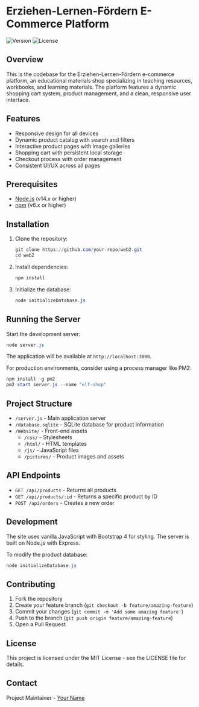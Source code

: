 # Erziehen-Lernen-Fördern E-Commerce Platform

![Version](https://img.shields.io/badge/version-1.0.0-blue.svg)
![License](https://img.shields.io/badge/license-MIT-green.svg)

## Overview

This is the codebase for the Erziehen-Lernen-Fördern e-commerce platform, an educational materials shop specializing in teaching resources, workbooks, and learning materials. The platform features a dynamic shopping cart system, product management, and a clean, responsive user interface.

## Features

- Responsive design for all devices
- Dynamic product catalog with search and filters
- Interactive product pages with image galleries
- Shopping cart with persistent local storage
- Checkout process with order management
- Consistent UI/UX across all pages

## Prerequisites

- [Node.js](https://nodejs.org/) (v14.x or higher)
- [npm](https://www.npmjs.com/) (v6.x or higher)

## Installation

1. Clone the repository:
   ```powershell
   git clone https://github.com/your-repo/web2.git
   cd web2
   ```

2. Install dependencies:
   ```powershell
   npm install
   ```

3. Initialize the database:
   ```powershell
   node initializeDatabase.js
   ```

## Running the Server

Start the development server:
```powershell
node server.js
```

The application will be available at `http://localhost:3000`.

For production environments, consider using a process manager like PM2:
```powershell
npm install -g pm2
pm2 start server.js --name "elf-shop"
```

## Project Structure

- `/server.js` - Main application server
- `/database.sqlite` - SQLite database for product information
- `/Website/` - Front-end assets
  - `/css/` - Stylesheets
  - `/html/` - HTML templates
  - `/js/` - JavaScript files
  - `/pictures/` - Product images and assets

## API Endpoints

- `GET /api/products` - Returns all products
- `GET /api/products/:id` - Returns a specific product by ID
- `POST /api/orders` - Creates a new order

## Development

The site uses vanilla JavaScript with Bootstrap 4 for styling. The server is built on Node.js with Express.

To modify the product database:
```powershell
node initializeDatabase.js
```

## Contributing

1. Fork the repository
2. Create your feature branch (`git checkout -b feature/amazing-feature`)
3. Commit your changes (`git commit -m 'Add some amazing feature'`)
4. Push to the branch (`git push origin feature/amazing-feature`)
5. Open a Pull Request

## License

This project is licensed under the MIT License - see the LICENSE file for details.

## Contact

Project Maintainer - [Your Name](mailto:your.email@example.com)
